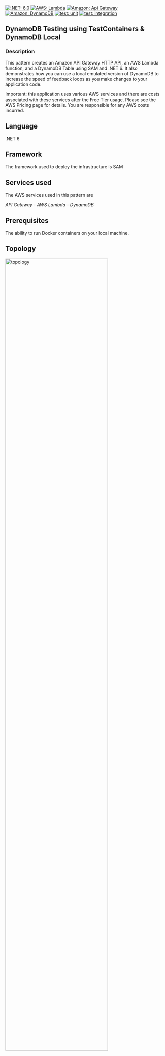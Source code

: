 [![.NET: 6.0](https://img.shields.io/badge/.NET-6.0-Green)]()
[![AWS: Lambda](https://img.shields.io/badge/AWS-Lambda-blueviolet)]()
[![Amazon: Api Gateway](https://img.shields.io/badge/Amazon-API%20Gateway-blueviolet)]()
[![Amazon: DynamoDB](https://img.shields.io/badge/Amazon-DynamoDB-blueviolet)]()
[![test: unit](https://img.shields.io/badge/Test-Unit-blue)]()
[![test: integration](https://img.shields.io/badge/Test-Integration-yellow)]()


## DynamoDB Testing using TestContainers & DynamoDB Local

### Description

This pattern creates an Amazon API Gateway HTTP API, an AWS Lambda function, and a DynamoDB Table using SAM and .NET 6. It also demonstrates how you can use a local emulated version of DynamoDB to increase the speed of feedback loops as you make changes to your application code.

Important: this application uses various AWS services and there are costs associated with these services after the Free Tier usage. Please see the AWS Pricing page for details. You are responsible for any AWS costs incurred.

## Language
.NET 6

## Framework
The framework used to deploy the infrastructure is SAM

## Services used
The AWS services used in this pattern are

*API Gateway - AWS Lambda - DynamoDB*

## Prerequisites
The ability to run Docker containers on your local machine.

## Topology

<img src="./img/apigw-lambda-ddb.jpg" alt="topology" width="80%"/>


## Description
The SAM template contains all the information to deploy AWS resources (an API Gateway, 4 Lambda functions and a DynamoDB table) and also the permission required by these services to communicate.

You will be able to create and delete the CloudFormation stack using the SAM CLI.

After the stack is created you can access the follow routes on the API to perform different CRUD actions:

### GET /

List all products in the database.

### GET /{id}

Retrieve a specific product from the database.

### PUT /{id}

Create or update a product in the database, the API expects the below payload:

```json
{
    "Id": "my-unique-id",
    "Name": "Test Product",
    "Price": 10
}
```

### DELETE /{id}

Deletes an existing product.

## Project Structure

The application follows Clean/Hexagonal/Ports & Adapters Architecture principles. This means core business logic has no external dependencies and all integrations are pushed to the outside. The solution is split down into 3 projects:

- [ServerlessTestApi.Core](./src/ServerlessTestApi.Core/) *Contains all core business/domain logic*
- [ServerlessTestApi.Infrastructure](./src/ServerlessTestApi.Core/) *Contains code for any integrations, in this case DynamoDB*
- Function projects:
    - [GetProducts](./src/GetProducts/)
    - [GetProduct](./src/GetProduct/)
    - [PutProduct](./src/PutProduct/)
    - [DeleteProduct](./src/DeleteProduct/)

Any integrations required by the Core layer are abstracted behind an interface, for example:

```c#
namespace ServerlessTestApi.Core.DataAccess;

public interface ProductsDAO
{
    Task<ProductDTO> GetProduct(string id, CancellationToken cancellationToken);

    Task PutProduct(Product product, CancellationToken cancellationToken);

    Task DeleteProduct(string id, CancellationToken cancellationToken);

    Task<ProductWrapper> GetAllProducts(CancellationToken cancellationToken);
}
```

This enables easy mocking.

## Deployment commands

The AWS SAM CLI is used to deploy the application. When working through the `sam deploy --guided` take note of the stack name used.

````
sam init
sam build
sam deploy --guided
````

## Testing

To test the endpoint, first send data using the following command. Be sure to update the URL with the endpoint of your stack.

```
curl -X POST https://{ApiUrl}/dev/a-unique-product-id -H "Content-Type: application/json" -d '{"Id": "a-unique-product-id", "Name": "Test Product", "Price": 10}' 
```

## Automated Tests
The source code for this sample includes automated unit and integration tests. [xUnit](https://xunit.net/) is the primary test framework used to write these tests. A few other libraries and frameworks are used depending on the test case pattern. Please see below.

### Unit Tests ([MockPutProductFunctionTests.cs](tests/ApiTests.UnitTest/MockPutProductFunctionTests.cs))
The goal of these tests is to run a unit test on the handler method of the Lambda functions. It uses [FakeItEasy](https://github.com/FakeItEasy/FakeItEasy) for the mocking framework. The `ProductsDAO` interface is faked.

These tests also demonstrate how you can use emulation using [DynamoDB Local](https://github.com/awslabs/amazon-dynamodb-local-samples) and the [TestContainers](https://testcontainers.com/) project to startup, initialize and tear down an emulated version of DynamoDB for the purpose of local testing.

The tests use a combination of emulation, to test happy paths. And mocking to test for service exceptions and other errors.

The startup of the emulator is found in the [TestStartup.cs](./tests/ApiTests.UnitTest/TestStartup.cs) file. The emulated instance of DynamoDB is started up using the `DynamoDBBuilder` class, and port 8000 from the container is mapped to a random port on the local machine. 

```c#
container = new DynamoDbBuilder()
    .WithPortBinding(
        8000,
        true)
    .Build();

container.StartAsync().GetAwaiter().GetResult();

var serviceUrl = $"http://localhost:{container.GetMappedPublicPort(8000)}";

var dynamoDbClient = new AmazonDynamoDBClient(new BasicAWSCredentials("test", "test"),
    new AmazonDynamoDBConfig()
    {
        ServiceURL = serviceUrl,
    });
```

As part of the startup code, the DynamoDB table is created and a sample `Product` is added to the database:

```c#
var createReq = new CreateTableRequest(
    "Products",
    new List<KeySchemaElement>()
    {
        new KeySchemaElement(
            "id",
            KeyType.HASH)
    });
createReq.AttributeDefinitions = new List<AttributeDefinition>(1)
{
    new AttributeDefinition(
        "id",
        ScalarAttributeType.S)
};
createReq.BillingMode = BillingMode.PAY_PER_REQUEST;

dynamoDbClient.CreateTableAsync(createReq).GetAwaiter().GetResult();

this.ProductsDao = new DynamoDbProducts(dynamoDbClient, Options.Create(new DynamoDbOptions()
{
    ProductTableName = "Products"
}));

this.TestProduct = new Product(
    Guid.NewGuid().ToString(),
    "TestProduct",
    10);

this.ProductsDao.PutProduct(this.TestProduct, default)
    .GetAwaiter()
    .GetResult();
```

Finally, the test classes themselves inject the `TestStartup` object using the `CollectionFixture` feature of xUnit. That allows the initialized `ProductsDAO` instance to be used throughout the test cases. 

```c#
public MockPutProductFunctionTests(TestStartup startup)
{
    this._startup = startup;
}

[Fact]
public async Task PutProduct_WithSuccessfulInsert_Should_Return201()
{
    // arrange
    var dto = new ProductDTO("testcreateid", "test product", 10);
    var request = new ApiRequestBuilder()
        .WithHttpMethod(HttpMethod.Put)
        .WithBody(dto)
        .WithPathParameter("id", dto.Id)
        .Build();
    
    var function = new Function(this._startup.ProductsDao, Logger, JsonOptions);

    // act
    var response = await function.FunctionHandler(request, new TestLambdaContext());

    // assert
    Assert.Multiple(
        () => response.StatusCode.Should().Be(201),
        () => response.Headers["Location"].Should().Be("https://localhost/dev/testcreateid")
    );
}
```

A custom class following the builder pattern is used to [build the API request](./tests/ApiTests.UnitTest/ApiRequestBuilder.cs) to be sent into the handler.

To execute the tests:

**Powershell**
```powershell
dotnet test tests\ApiTests.UnitTest\ApiTests.UnitTest.csproj
```
**Bash**
```powershell
dotnet test tests/ApiTests.UnitTest/ApiTests.UnitTest.csproj
```

### Integration Tests ([IntegrationTest.cs](./tests/ApiTests.IntegrationTest/IntegrationTest.cs))
The goal of this test is to demonstrate a test that runs the Lambda function's code against deployed resources. The tests interact with the API endpoints directly and tests the expected responses returned by the API. Before running these tests, resources will need to be deployed using the steps in the `Deployment Commands` section above. Tests are there for both happy and sad paths.

It uses the [IClassFixture](https://xunit.net/docs/shared-context) feature of [xUnit](https://xunit.net/) to perform [setup](./tests/ApiTests.IntegrationTest/Setup.cs) and teardown logic. The [setup](./tests/ApiTests.IntegrationTest/Setup.cs) code retrieves the API URL and DynamoDB table name from the deployed CloudFormation stack. Teardown code ensures all created Product Ids are deleted from the table.

The tests themselves make API calls directly to the deployed resource.

To execute the tests:

**Powershell**
```powershell
$env:AWS_SAM_STACK_NAME = <STACK_NAME_USED_IN_SAM_DEPLOY>
$env:AWS_SAM_REGION_NAME = <REGION_NAME_USED_IN_SAM_DEPLOY>
dotnet test .\tests\ApiTests.IntegrationTest\ApiTests.IntegrationTest.csproj
```

**Bash**
```bash
AWS_SAM_STACK_NAME=<STACK_NAME_USED_IN_SAM_DEPLOY>
AWS_SAM_REGION_NAME=<REGION_NAME_USED_IN_SAM_DEPLOY>
dotnet test ./tests/ApiTests.IntegrationTest/ApiTests.IntegrationTest.csproj
```

## Cleanup

Run the given command to delete the resources that were created. It might take some time for the CloudFormation stack to get deleted.
```
sam delete
```

## Requirements

* [Create an AWS account](https://portal.aws.amazon.com/gp/aws/developer/registration/index.html) if you do not already have one and log in. The IAM user that you use must have sufficient permissions to make necessary AWS service calls and manage AWS resources.
* [AWS CLI](https://docs.aws.amazon.com/cli/latest/userguide/install-cliv2.html) installed and configured
* [Git Installed](https://git-scm.com/book/en/v2/Getting-Started-Installing-Git)
* [AWS Serverless Application Model](https://docs.aws.amazon.com/serverless-application-model/latest/developerguide/serverless-sam-cli-install.html) (AWS SAM) installed
* [.NET 6](https://dotnet.microsoft.com/en-us/download/dotnet/6.0) installed
* The ability to run Docker containers

## Video Walkthroughs

[Testcontainers with .NET](https://www.youtube.com/watch?v=z0F9tofV_MQ)